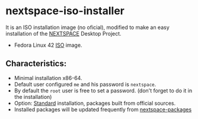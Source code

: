 # nextspace-iso-installer
It is an ISO installation image (no oficial), modified to make an easy installation of the [NEXTSPACE](https://github.com/trunkmaster/nextspace) Desktop Project.
* Fedora Linux 42 [ISO](https://drive.google.com/file/d/1btxJH80g0y8Rg2rgby_vhByumbD0BOqN/view?usp=sharing) image.

## Characteristics:
* Minimal installation x86-64.
* Default user configured `me` and his password is `nextspace`.
* By default the `root` user is free to set a password. (don't forget to do it in the installation)
* Option: [Standard](https://github.com/trunkmaster/nextspace/commits/master) installation, packages built from official sources.
* Installed packages will be updated frequently from [nextspace-packages](https://github.com/armm77/nextspace-packages)

